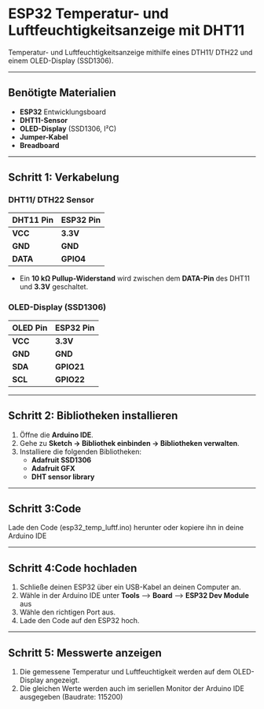 # **ESP32 Temperatur- und Luftfeuchtigkeitsanzeige mit DHT11**

Temperatur- und Luftfeuchtigkeitsanzeige mithilfe eines DTH11/ DTH22 und einem OLED-Display (SSD1306).

---

## **Benötigte Materialien**

- **ESP32** Entwicklungsboard
- **DHT11-Sensor**
- **OLED-Display** (SSD1306, I²C)
- **Jumper-Kabel**
- **Breadboard**

---

## **Schritt 1: Verkabelung**

### **DHT11/ DTH22 Sensor**

| **DHT11 Pin** | **ESP32 Pin**  |
|---------------|----------------|
| **VCC**       | **3.3V**       |
| **GND**       | **GND**        |
| **DATA**      | **GPIO4**      |

- Ein **10 kΩ Pullup-Widerstand** wird zwischen dem **DATA-Pin** des DHT11 und **3.3V** geschaltet.

### **OLED-Display (SSD1306)**

| **OLED Pin** | **ESP32 Pin** |
|--------------|---------------|
| **VCC**      | **3.3V**      |
| **GND**      | **GND**       |
| **SDA**      | **GPIO21**    |
| **SCL**      | **GPIO22**    |

---

## **Schritt 2: Bibliotheken installieren**

1. Öffne die **Arduino IDE**.
2. Gehe zu **Sketch → Bibliothek einbinden → Bibliotheken verwalten**.
3. Installiere die folgenden Bibliotheken:
   - **Adafruit SSD1306**
   - **Adafruit GFX**
   - **DHT sensor library**

---

## **Schritt 3:Code**
Lade den Code (esp32_temp_luftf.ino) herunter oder kopiere ihn in deine Arduino IDE

---

## **Schritt 4:Code hochladen**
1. Schließe deinen ESP32 über ein USB-Kabel an deinen Computer an.
2. Wähle in der Arduino IDE unter **Tools** --> **Board** --> **ESP32 Dev Module** aus
3. Wähle den richtigen Port aus.
4. Lade den Code auf den ESP32 hoch.

---

## **Schritt 5: Messwerte anzeigen**
1. Die gemessene Temperatur und Luftfeuchtigkeit werden auf dem OLED-Display angezeigt. 
2. Die gleichen Werte werden auch im seriellen Monitor der Arduino IDE ausgegeben (Baudrate: 115200)
